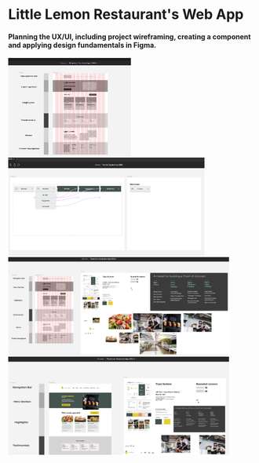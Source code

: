 # Little Lemon Restaurant's Web App

#### Planning the UX/UI, including project wireframing, creating a component and applying design fundamentals in Figma.

<img src="src/screenshots/wireframe-screenshot.png" width="250" height="200" />
<img src="src/screenshots/component-screenshot.png" width="400" height="200" />
<img src="src/screenshots/pre-apply-design-screenshot.png" width="450" height="200" />
<img src="src/screenshots/apply-design-screenshot.png" width="450" height="200" />
